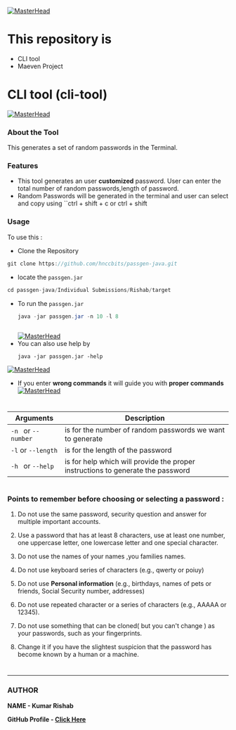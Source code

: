 [![MasterHead](https://github.com/rishab0902/passgen-java/blob/master/Individual%20Submissions/Rishab/Passgen-java.jpg?raw=true)](https://username.github.io)

# This repository is 
 - CLI tool
 - Maeven Project
#

# CLI tool **(cli-tool)**

[![MasterHead](https://github.com/rishab0902/passgen-java/blob/master/Individual%20Submissions/Rishab/markdown1.png?raw=true)](https://username.github.io)


### About the Tool
This generates a set of random passwords in the Terminal.


### Features
 - This tool generates an user **customized** password. User can enter the total number of random passwords,length of password.
 - Random Passwords will be generated in the terminal and user can  select and copy using ``ctrl + shift + c or ctrl + shift
 

### Usage
 To use this :
  - Clone the Repository
  ```java
  git clone https://github.com/hnccbits/passgen-java.git
  ```
  - locate the `passgen.jar`
  ```java
  cd passgen-java/Individual Submissions/Rishab/target
  ```
- To run the `passgen.jar`
  ```java
  java -jar passgen.jar -n 10 -l 8
   

  ```
  [![MasterHead](https://github.com/rishab0902/passgen-java/blob/master/Individual%20Submissions/Rishab/markdown2.png?raw=true)](https://username.github.io)
- You can also use help by 
  ```
  java -jar passgen.jar -help

[![MasterHead](https://github.com/rishab0902/passgen-java/blob/master/Individual%20Submissions/Rishab/markdownhelp.png?raw=true)](https://username.github.io)
- If you enter **wrong commands** it will guide you with **proper commands**
[![MasterHead](https://github.com/rishab0902/passgen-java/blob/master/Individual%20Submissions/Rishab/markdownright.png?raw=true)](https://username.github.io)


 
 
 # 
 
| Arguments            |       Description                                                                                  |
| ---------------------|----------------------------------------------------------------------------------------------------| 
|`-n ` or `--number ` | is for the number of random passwords we want to generate |  
|`-l` or `--length` | is for the length of the password |
|`-h ` or `--help `  | is for help which will provide the proper instructions to generate the password|



#



### Points to remember before choosing or selecting a password :
1. Do not use the same password, security question and answer for multiple important accounts.
2. Use a password that has at least 8 characters, use at least one number, one uppercase letter, one lowercase letter and one special character.
3. Do not use the names of your names ,you families names.
4. Do not use keyboard series of characters (e.g., qwerty or poiuy)
5. Do not use **Personal information** (e.g., birthdays, names of pets or friends, Social Security number, addresses)
6. Do not use repeated character or a series of characters (e.g., AAAAA or 12345).

7. Do not use something that can be cloned( but you can't change ) as your passwords, such as your fingerprints.

8. Change it if you have the slightest suspicion that the password has become known by a human or a machine. 


#


# 
-----------------------------------------------------------------------------------------------------------------------------------------------------------------
### AUTHOR
**NAME - Kumar Rishab**

**GitHub Profile - [Click Here](https://github.com/rishab0902)**
